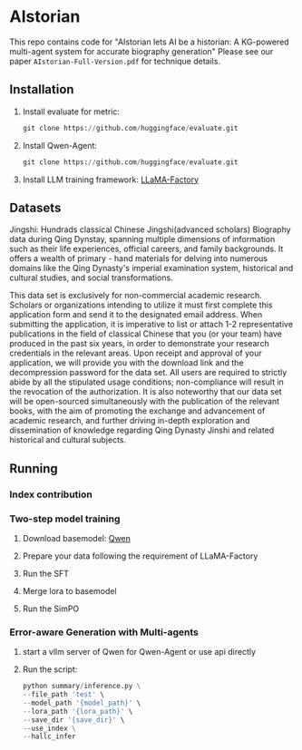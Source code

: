 # AIstorian

This repo contains code for "AIstorian lets AI be a historian: A KG-powered multi-agent system for accurate biography generation" Please see our paper `AIstorian-Full-Version.pdf` for technique details.


## Installation

1. Install evaluate for metric:

    ```python
    git clone https://github.com/huggingface/evaluate.git
    ```

2. Install Qwen-Agent:

    ```python
    git clone https://github.com/huggingface/evaluate.git
    ```

3. Install LLM training framework: [LLaMA-Factory](https://github.com/hiyouga/LLaMA-Factory)


## Datasets

Jingshi: Hundrads classical Chinese Jingshi(advanced scholars) Biography data during Qing Dynstay, spanning multiple dimensions of information such as their life experiences, official careers, and family backgrounds. It offers a wealth of primary - hand materials for delving into numerous domains like the Qing Dynasty's imperial examination system, historical and cultural studies, and social transformations.

This data set is exclusively for non-commercial academic research. Scholars or organizations intending to utilize it must first complete this application form and send it to the designated email address. When submitting the application, it is imperative to list or attach 1-2 representative publications in the field of classical Chinese that you (or your team) have produced in the past six years, in order to demonstrate your research credentials in the relevant areas. Upon receipt and approval of your application, we will provide you with the download link and the decompression password for the data set. All users are required to strictly abide by all the stipulated usage conditions; non-compliance will result in the revocation of the authorization. It is also noteworthy that our data set will be open-sourced simultaneously with the publication of the relevant books, with the aim of promoting the exchange and advancement of academic research, and further driving in-depth exploration and dissemination of knowledge regarding Qing Dynasty Jinshi and related historical and cultural subjects.


## Running

### Index contribution


### Two-step model training

1. Download basemodel: [Qwen](https://huggingface.co/Qwen/Qwen2.5-7B-Instruct)

2. Prepare your data following the requirement of LLaMA-Factory

3. Run the SFT

4. Merge lora to basemodel

5. Run the SimPO

### Error-aware Generation with Multi-agents

1. start a vllm server of Qwen for Qwen-Agent or use api directly

2. Run the script:

    ```python
    python summary/inference.py \
    --file_path 'test' \
    --model_path '{model_path}' \
    --lora_path '{lora_path}' \
    --save_dir '{save_dir}' \
    --use_index \
    --hallc_infer
    ```